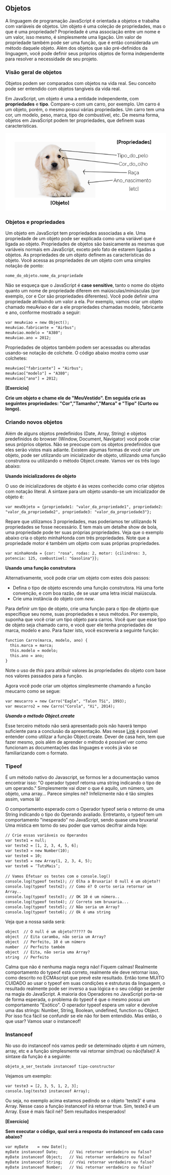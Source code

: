 ## Objetos

A linguagem de programação JavaScript é orientada a objetos e trabalha com variáveis de objetos. Um objeto é uma coleção de propriedades, mas o que é uma propriedade? Propriedade é uma associação entre um nome e um valor, isso mesmo, é simplesmente uma ligação. Um valor de propriedade também pode ser uma função, que é então considerada um método daquele objeto. 
Além dos objetos que são pré-definidos da linguagem, você pode definir seus próprios objetos de forma independente para resolver a necessidade de seu projeto.

### Visão geral de objetos

Objetos podem ser comparados com objetos na vida real. Seu conceito pode ser entendido com objetos tangíveis da vida real.

Em JavaScript, um objeto é uma a entidade independente, com **propriedades** e **tipo**. Compare-o com um carro, por exemplo. Um carro é um objeto, porém, o mesmo possui várias propriedades. Um carro tem uma cor, um modelo, peso, marca, tipo de combustível, etc. De mesma forma, objetos em JavaScript podem ter propriedades, que definem suas características.

![Exemplo](objects-img1.jpg)

### Objetos e propriedades

Um objeto em JavaScript tem propriedades associadas a ele. Uma propriedade de um objeto pode ser explicada como uma variável que é ligada ao objeto. Propriedades de objetos são basicamente as mesmas que variáveis normais em JavaScript, exceto pelo fato de estarem ligadas a objetos. As propriedades de um objeto definem as características do objeto. Você acessa as propriedades de um objeto com uma simples notação de ponto:

```
nome_do_objeto.nome_da_propriedade
```
Não se esqueça que o JavaScript é **case sensitive**, tanto o nome do objeto quanto um nome de propriedade diferem em maiúsculas/minúsculas (por exemplo, cor e Cor são propriedades diferentes). Você pode definir uma propriedade atribuindo um valor a ela. Por exemplo, vamos criar um objeto chamado meuAviao e dar a ele propriedades chamadas modelo, fabricante e ano, conforme mostrado a seguir:

```
var meuAviao = new Object();
meuAviao.fabricante = "Airbus";
meuAviao.modelo = "A380";
meuAviao.ano = 2012;
```
Propriedades de objetos também podem ser acessadas ou alteradas usando-se notação de colchete. O código abaixo mostra como usar colchetes:

```
meuAviao["fabricante"] = "Airbus";
meuAviao["modelo"] = "A380";
meuAviao["ano"] = 2012;
```
**[Exercicio]**

**Crie um objeto e chame ele de "MeuVestido". Em seguida crie as seguintes propriedades: "Cor","Tamanho","Marca" e "Tipo" (Curto ou longo).**

### Criando novos objetos

Além de alguns objetos predefinidos (Date, Array, String) e objetos predefinidos do browser (Window, Document, Navigator) você pode criar seus próprios objetos. Não se preocupe com os objetos predefinidos que eles serão vistos mais adiante. Existem algumas formas de você criar um objeto, pode ser utilizando um inicializador de objeto, utilizando uma função construtora ou utilizando o método Object.create. Vamos ver os três logo abaixo:

**Usando inicializadores de objeto**

O uso de inicializadores de objeto é às vezes conhecido como criar objetos com notação literal. A sintaxe para um objeto usando-se um inicializador de objeto é:
```
var meuObjeto = {propriedade1: "valor_da_propriedade1", propriedade2: "valor_da_propriedade2", propriedade3: "valor_da_propriedade3"};
```
Repare que utilizamos 3 propriedades, mas poderiamos ter utilizando N propriedades se fosse necessário. E tem mais um detalhe show de bola, uma propriedade pode ter suas próprias propriedades. Veja que o exemplo abaixo cria o objeto minhaHonda com três propriedades. Note que a propriedade motor é também um objeto com suas próprias propriedades.
```
var minhaHonda = {cor: "rosa", rodas: 2, motor: {cilindros: 3, potencia: 125, combustivel: "Gasolina"}};
```

**Usando uma função construtora**

Alternativamente, você pode criar um objeto com estes dois passos:

* Defina o tipo de objeto escrendo uma função construtora. Há uma forte convenção, e com boa razão, de se usar uma letra inicial maiúscula.
* Crie uma instância do objeto com *new*.

Para definir um tipo de objeto, crie uma função para o tipo de objeto que especifique seu nome, suas propriedades e seus métodos. Por exemplo, suponha que você criar um tipo objeto para carros. Você quer que esse tipo de objeto seja chamado carro, e você quer ele tenha propriedades de marca, modelo e ano. Para fazer isto, você escreveria a seguinte função:

```
function Carro(marca, modelo, ano) {
  this.marca = marca;
  this.modelo = modelo;
  this.ano = ano;
}
```
Note o uso de *this* para atribuir valores às propriedades do objeto com base nos valores passados para a função.

Agora você pode criar um objetos simplesmente chamando a função meucarro como se segue:
```
var meucarro = new Carro("Eagle", "Talon TSi", 1993);
var meucarro2 = new Carro("Corola", "Xi", 2014);
```

***Usando o método Object.create***

Esse terceiro método não será apresentado pois não haverá tempo suficiente para a conclusão da apresentação. Mas nesse [Link](https://msdn.microsoft.com/pt-br/library/ff925952(v=vs.94).aspx) é possível entender como utilizar a função Object.create. Dever de casa hein, tem que fazer mesmo, pois além de aprender o método é possível ver como funcionam as documentações das linguages e vocês já vão se familiarizando com o formato.

### Tipeof

É um método nativo do Javascript, se formos ler a documentação vamos encontrar isso: "O operador typeof retorna uma string indicando o tipo de um operando." Simplesmente vai dizer o que é aquilo, um número, um objeto, uma array... Parece simples né? Infelizmente não é tão simples assim, vamos lá!

O comportamento esperado com o Operador typeof seria o retorno de uma String indicando o tipo do Operando avaliado. Entretanto, o typeof tem um comportamento "inesperado" no JavaScript, sendo quase uma bruxaria! Uma mística em torno do seu poder que vamos decifrar ainda hoje:

```
// Crie essas variáveis ou Operandos
var teste1 = null;
var teste2 = [1, 2, 3, 4, 5, 6];
var teste3 = new Number(10);
var teste4 = 10;
var teste5 = new Array(1, 2, 3, 4, 5);
var teste6 = ‘TutsMais’;
 
// Vamos Efetuar os testes com o console.log()
console.log(typeof teste1); // Olha a Bruxaria! O null é um objeto?!
console.log(typeof teste2); // Como é? O certo seria retornar um Array..
console.log(typeof teste3); // OK 10 é um número..
console.log(typeof teste4); // Correto sem bruxaria...
console.log(typeof teste5); // Não seria um Array? 
console.log(typeof teste6); // Ok é uma string 
```
Veja que a nossa saida será:

```
object  // O null é um objeto?????? Oo
object  // Eita caramba, não seria um Array?
object  // Perfeito, 10 é um número
number  // Perfeito também
object  // Eita, não seria uma Array?
string  // Perfeito
```

Calma que não é nenhuma magia negra não! Fiquem calmas! Realmente comportamento do typeof está correto, realmente ele deve retornar isso, como descrito no ECMAscript que prevê este resultado. Então tome MUITO CUIDADO ao usar o typeof em suas condições e estruturas da linguagem, o resultado realmente pode ser inverso a sua lógica e o seu código se perder na magia do JavaScript.
A maioria dos Operadores no JavaScript porta-se de forma esperada, o problema do typeof é que o mesmo possui um comportamento "Exótico". O operador typeof espera um valor e devolve uma das strings: Number, String, Boolean, undefined, function ou Object. Por isso fica fácil se confundir se ele não for bem entendido. Mas então, o que usar? Vamos usar o  instanceof!

### Instanceof

No uso do instanceof nós vamos pedir se determinado objeto é um número, array, etc e a função simplesmente vai retornar sim(true) ou não(false)! A sintaxe da função é a seguinte:

```
objeto_a_ser_testado instanceof tipo-constructor
```

Vejamos um exemplo:

```
var teste3 = [2, 3, 5, 1, 2, 3];
console.log(teste3 instanceof Array);
```

Ou seja, no exemplo acima estamos pedindo se o objeto 'teste3' é uma Array. Nesse caso a função instanceof irá retornar true. Sim, teste3 é um Array. Esse é mais fácil né? Sem resultados inesperados!

**[Exercício]**

**Sem executar o código, qual será a resposta do instanceof em cada caso abaixo?**

```
var myDate    = new Date();
myDate instanceof Date;     // Vai retornar verdadeiro ou falso?
myDate instanceof Object;   // Vai retornar verdadeiro ou falso?
myDate instanceof String;   // rVai retornar verdadeiro ou falso?
myDate instanceof Number;   // Vai retornar verdadeiro ou falso?

```
